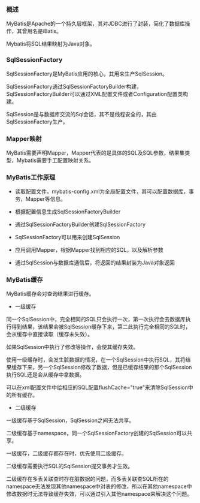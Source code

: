 ### 概述

MyBatis是Apache的一个持久层框架，其对JDBC进行了封装，简化了数据库操作，其曾用名是iBatis。

Mybatis将SQL结果映射为Java对象。

### SqlSessionFactory

SqlSessionFactory是MyBatis应用的核心，其用来生产SqlSession。

SqlSessionFactory通过SqlSessionFactoryBuilder构建，SqlSessionFactoryBuilder可以通过XML配置文件或者Configuration配置类构建。

SqlSession是与数据库交流的Sql会话，其不是线程安全的，其由SqlSessionFactory生产。

### Mapper映射

MyBatis需要声明Mapper，Mapper代表的是具体的SQL及SQL参数，结果集类型，Mybatis需要手工配置映射关系。

### MyBatis工作原理

* 读取配置文件，mybatis-config.xml为全局配置文件，其可以配置数据库，事务，Mapper等信息。

* 根据配置信息生成SqlSessionFactoryBuilder

* 通过SqlSessionFactoryBuilder创建SqlSessionFactory

* SqlSessionFactory可以用来创建SqlSession

* 应用调用Mapper，根据Mapper找到相应的SQL，以及解析参数

* 通过SqlSession与数据库通信后，将返回的结果封装为Java对象返回

### MyBatis缓存

MyBatis缓存会对查询结果进行缓存。

* 一级缓存

同一个SqlSession中，完全相同的SQL只会执行一次，第一次执行会去数据库执行得到结果，该结果会被SqlSession缓存下来，第二此执行完全相同的SQL时，会从缓存中直接读取（缓存未失效）。

如果SqlSession中执行了修改等操作，会使其缓存失效。

使用一级缓存时，会发生脏数据的情况，在一个SqlSession中执行SQL，其将结果缓存下来，另一个SqlSession修改了数据，但是已缓存结果的那个SqlSession执行SQL还是会从缓存中拿数据。

可以在xml配置文件中给相应的SQL配置flushCache="true"来清除SqlSession中的所有缓存。

* 二级缓存

一级缓存基于SqlSession，SqlSession之间无法共享。

二级缓存基于namespace，同一个SqlSessionFactory创建的SqlSession可以共享。

一级缓存，二级缓存都存在时，优先使用二级缓存。

二级缓存需要执行SQL的SqlSession提交事务才生效。

二级缓存在多表关联查时存在脏数据的问题，而多表关联查SQL所在的namespace无法发现其他namespace中对表的修改，所以在其他namespace中修改数据时无法导致缓存失效，可以通过引入其他namespace来解决这个问题。